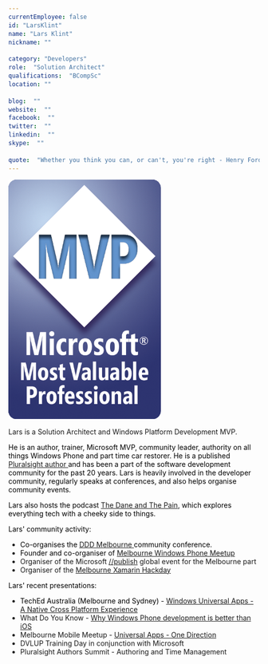 ```yaml
---
currentEmployee: false
id: "LarsKlint"
name: "Lars Klint"
nickname: ""

category: "Developers"
role:  "Solution Architect"
qualifications:  "BCompSc"
location: ""

blog:  ""
website:  ""
facebook:  ""
twitter:  ""
linkedin:  ""
skype:  ""

quote:  "Whether you think you can, or can't, you're right - Henry Ford "
---
```


![](./Images/Bio/Microsoft_MVP_Logo.png) 
 

Lars is a Solution Architect and Windows Platform Development MVP. 

<font color="#000000">He is an author, trainer, Microsoft MVP, community leader, authority on all things Windows Phone and part time car restorer. He is a published [Pluralsight author ](http://www.pluralsight.com/author/lars-klint)and has been a part of the software development community for the past 20 years. Lars is heavily involved in the developer community, regularly speaks at conferences, and also helps organise community events. </font>

<font color="#000000">Lars also hosts the podcast [The Dane and The Pain](http://www.daneandthepain.com/), which explores everything tech with a cheeky side to things.</font>

<font color="#000000">Lars' community activity:</font>

*   <font color="#000000">Co-organises the [DDD Melbourne ](http://dddmelbourne.com/)community conference.</font>
*   <font color="#000000">Founder and co-organiser of [Melbourne Windows Phone Meetup](http://www.meetup.com/Melbourne-Windows-Phone-Meetup/)</font>
*   Organiser of the Microsoft [//publish](http://klint.co/publish-coming-melbourne-win-lumia-1520-dell-venue-pro/) global event for the Melbourne part
*   Organiser of the [Melbourne Xamarin Hackday](http://xamarinhackday.com/melbourne)

<font color="#000000">Lars' recent presentations:</font>

*   <font color="#000000">TechEd Australia (Melbourne and Sydney) - [Windows Universal Apps - A Native Cross Platform Experience](http://channel9.msdn.com/events/TechEd/Australia/2014/WPD305)</font>
*   What Do You Know - [Why Windows Phone development is better than iOS](http://www.webdirections.org/events/wdyk-melbourne-aug2014/)
*   Melbourne Mobile Meetup - [Universal Apps - One Direction](http://www.meetup.com/MelbourneMobile/events/177030852/)
*   DVLUP Training Day in conjunction with Microsoft
*   Pluralsight Authors Summit - Authoring and Time Management

<font color="#000000"></font> 